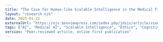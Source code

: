```yaml
---
title: "The Case for Human-like Scalable Intelligence in the Medical Field"
layout: "research.njk"
date: 2025-01-22
externalUrl: "https://ojs.bonviewpress.com/index.php/jdsis/article/view/3415"
tags: ["AI", "Medical AI", "Scalable Intelligence", "Ethics", "Cognitive Bias", "Medical", "Decision-Making", "Noise", "Knowledge Graphs"]
version: "Peer-reviewed article, online-first publication"
---
```

